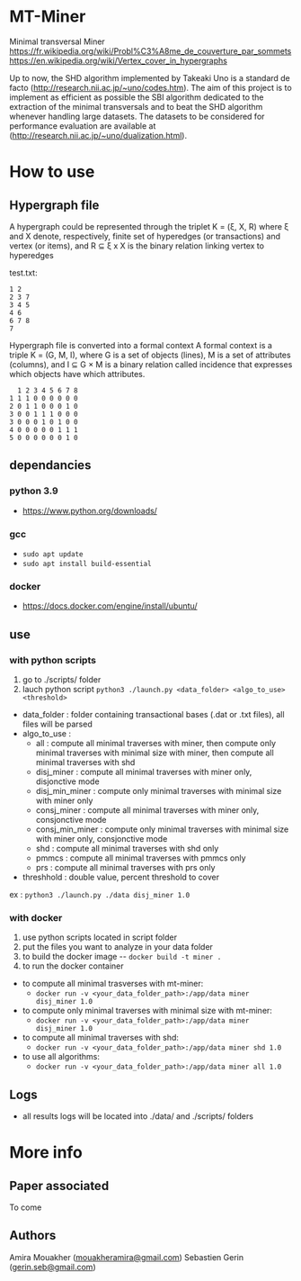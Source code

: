 
# MT-Miner

Minimal transversal Miner
https://fr.wikipedia.org/wiki/Probl%C3%A8me_de_couverture_par_sommets
https://en.wikipedia.org/wiki/Vertex_cover_in_hypergraphs

Up to now, the SHD algorithm implemented by Takeaki Uno is a standard de facto (http://research.nii.ac.jp/~uno/codes.htm). The aim of this project is to implement as efficient as possible the SBI algorithm dedicated to the extraction of the minimal transversals and to beat the SHD algorithm whenever handling large datasets. The datasets to be considered for performance evaluation are available at (http://research.nii.ac.jp/~uno/dualization.html).

# How to use

## Hypergraph file

A hypergraph could be represented through the triplet K = (ξ, X, R) where ξ and X denote, respectively, finite set of hyperedges (or transactions) and vertex (or items), and R ⊆ ξ x X is the binary relation linking vertex to hyperedges

test.txt: 
```
1 2 
2 3 7 
3 4 5 
4 6 
6 7 8 
7 
```

Hypergraph file is converted into a formal context
A formal context is a triple K = (G, M, I), where G is a set of objects (lines), M is a set of attributes (columns), and I ⊆ G × M is a binary relation called incidence that expresses which objects have which attributes.
```
  1 2 3 4 5 6 7 8
1 1 1 0 0 0 0 0 0
2 0 1 1 0 0 0 1 0
3 0 0 1 1 1 0 0 0
3 0 0 0 1 0 1 0 0
4 0 0 0 0 0 1 1 1
5 0 0 0 0 0 0 1 0
```
## dependancies

### python 3.9
 - https://www.python.org/downloads/

### gcc
 - ```sudo apt update```
 - ```sudo apt install build-essential```

### docker
 - https://docs.docker.com/engine/install/ubuntu/


## use

### with python scripts

1. go to ./scripts/ folder
2. lauch python script ```python3 ./launch.py <data_folder> <algo_to_use> <threshold>```
 - data_folder : folder containing transactional bases (.dat or .txt files), all files will be parsed
 - algo_to_use :
   - all : compute all minimal traverses with miner, then compute only minimal traverses with minimal size with miner, then compute all minimal traverses with shd
   - disj_miner : compute all minimal traverses with miner only, disjonctive mode
   - disj_min_miner : compute only minimal traverses with minimal size with miner only
   - consj_miner : compute all minimal traverses with miner only, consjonctive mode
   - consj_min_miner : compute only minimal traverses with minimal size with miner only, consjonctive mode
   - shd : compute all minimal traverses with shd only
   - pmmcs : compute all minimal traverses with pmmcs only
   - prs : compute all minimal traverses with prs only
 - threshhold : double value, percent threshold to cover

 ex : ```python3 ./launch.py ./data disj_miner 1.0```

### with docker

1. use python scripts located in script folder
2. put the files you want to analyze in your data folder
3. to build the docker image 
-- ```docker build -t miner . ```
4. to run the docker container
- to compute all minimal trasverses with mt-miner:
  - ```docker run -v <your_data_folder_path>:/app/data miner disj_miner 1.0```
- to compute only minimal traverses with minimal size with mt-miner:
  - ```docker run -v <your_data_folder_path>:/app/data miner disj_miner 1.0```
- to compute all minimal traverses with shd:
  - ```docker run -v <your_data_folder_path>:/app/data miner shd 1.0```
- to use all algorithms:
  - ```docker run -v <your_data_folder_path>:/app/data miner all 1.0```

## Logs
- all results logs will be located into ./data/ and ./scripts/ folders  

# More info

## Paper associated

To come

## Authors

Amira Mouakher (<mouakheramira@gmail.com>)
Sebastien Gerin (<gerin.seb@gmail.com>)
